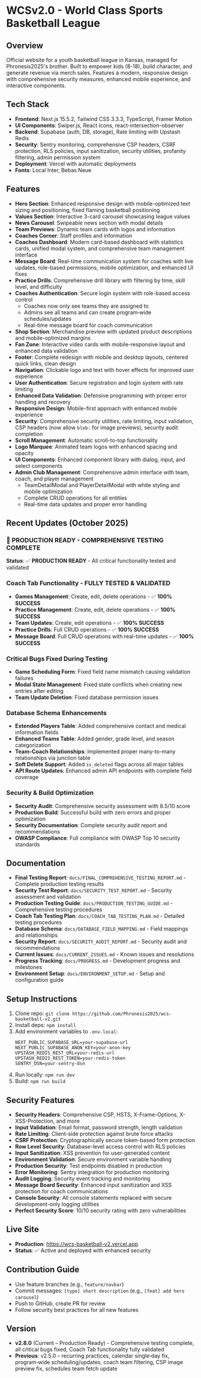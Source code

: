 # WCSv2.0 - World Class Sports Basketball League

## Overview

Official website for a youth basketball league in Kansas, managed for Phronesis2025's brother. Built to empower kids (8-18), build character, and generate revenue via merch sales. Features a modern, responsive design with comprehensive security measures, enhanced mobile experience, and interactive components.

## Tech Stack

- **Frontend**: Next.js 15.5.2, Tailwind CSS 3.3.3, TypeScript, Framer Motion
- **UI Components**: Swiper.js, React Icons, react-intersection-observer
- **Backend**: Supabase (auth, DB, storage), Rate limiting with Upstash Redis
- **Security**: Sentry monitoring, comprehensive CSP headers, CSRF protection, RLS policies, input sanitization, security utilities, profanity filtering, admin permission system
- **Deployment**: Vercel with automatic deployments
- **Fonts**: Local Inter, Bebas Neue

## Features

- **Hero Section**: Enhanced responsive design with mobile-optimized text sizing and positioning, fixed flaming basketball positioning
- **Values Section**: Interactive 3-card carousel showcasing league values
- **News Carousel**: Swipeable news section with modal details
- **Team Previews**: Dynamic team cards with logos and information
- **Coaches Corner**: Staff profiles and information
- **Coaches Dashboard**: Modern card-based dashboard with statistics cards, unified modal system, and comprehensive team management interface
- **Message Board**: Real-time communication system for coaches with live updates, role-based permissions, mobile optimization, and enhanced UI fixes
- **Practice Drills**: Comprehensive drill library with filtering by time, skill level, and difficulty
- **Coaches Authentication**: Secure login system with role-based access control
  - Coaches now only see teams they are assigned to
  - Admins see all teams and can create program‑wide schedules/updates
  - Real-time message board for coach communication
- **Shop Section**: Merchandise preview with updated product descriptions and mobile-optimized margins
- **Fan Zone**: Interactive video cards with mobile-responsive layout and enhanced data validation
- **Footer**: Complete redesign with mobile and desktop layouts, centered quick links, clean design
- **Navigation**: Clickable logo and text with hover effects for improved user experience
- **User Authentication**: Secure registration and login system with rate limiting
- **Enhanced Data Validation**: Defensive programming with proper error handling and recovery
- **Responsive Design**: Mobile-first approach with enhanced mobile experience
- **Security**: Comprehensive security utilities, rate limiting, input validation, CSP headers (now allow `blob:` for image previews), security audit completion
- **Scroll Management**: Automatic scroll-to-top functionality
- **Logo Marquee**: Animated team logos with enhanced spacing and opacity
- **UI Components**: Enhanced component library with dialog, input, and select components
- **Admin Club Management**: Comprehensive admin interface with team, coach, and player management
  - TeamDetailModal and PlayerDetailModal with white styling and mobile optimization
  - Complete CRUD operations for all entities
  - Real-time data updates and proper error handling

## Recent Updates (October 2025)

### 🎉 **PRODUCTION READY - COMPREHENSIVE TESTING COMPLETE**

**Status**: ✅ **PRODUCTION READY** - All critical functionality tested and validated

### **Coach Tab Functionality - FULLY TESTED & VALIDATED**

- **Games Management**: Create, edit, delete operations - ✅ **100% SUCCESS**
- **Practice Management**: Create, edit, delete operations - ✅ **100% SUCCESS**
- **Team Updates**: Create, edit operations - ✅ **100% SUCCESS**
- **Practice Drills**: Full CRUD operations - ✅ **100% SUCCESS**
- **Message Board**: Full CRUD operations with real-time updates - ✅ **100% SUCCESS**

### **Critical Bugs Fixed During Testing**

- **Game Scheduling Form**: Fixed field name mismatch causing validation failures
- **Modal State Management**: Fixed state conflicts when creating new entries after editing
- **Team Update Deletion**: Fixed database permission issues

### **Database Schema Enhancements**

- **Extended Players Table**: Added comprehensive contact and medical information fields
- **Enhanced Teams Table**: Added gender, grade level, and season categorization
- **Team-Coach Relationships**: Implemented proper many-to-many relationships via junction table
- **Soft Delete Support**: Added `is_deleted` flags across all major tables
- **API Route Updates**: Enhanced admin API endpoints with complete field coverage

### **Security & Build Optimization**

- **Security Audit**: Comprehensive security assessment with 8.5/10 score
- **Production Build**: Successful build with zero errors and proper optimization
- **Security Documentation**: Complete security audit report and recommendations
- **OWASP Compliance**: Full compliance with OWASP Top 10 security standards

## Documentation

- **Final Testing Report**: `docs/FINAL_COMPREHENSIVE_TESTING_REPORT.md` - Complete production testing results
- **Security Test Report**: `docs/SECURITY_TEST_REPORT.md` - Security assessment and validation
- **Production Testing Guide**: `docs/PRODUCTION_TESTING_GUIDE.md` - Comprehensive testing procedures
- **Coach Tab Testing Plan**: `docs/COACH_TAB_TESTING_PLAN.md` - Detailed testing procedures
- **Database Schema**: `docs/DATABASE_FIELD_MAPPING.md` - Field mappings and relationships
- **Security Report**: `docs/SECURITY_AUDIT_REPORT.md` - Security audit and recommendations
- **Current Issues**: `docs/CURRENT_ISSUES.md` - Known issues and resolutions
- **Progress Tracking**: `docs/PROGRESS.md` - Development progress and milestones
- **Environment Setup**: `docs/ENVIRONMENT_SETUP.md` - Setup and configuration guide

## Setup Instructions

1. Clone repo: `git clone https://github.com/Phronesis2025/wcs-basketball-v2.git`
2. Install deps: `npm install`
3. Add environment variables to `.env.local`:
   ```
   NEXT_PUBLIC_SUPABASE_URL=your-supabase-url
   NEXT_PUBLIC_SUPABASE_ANON_KEY=your-anon-key
   UPSTASH_REDIS_REST_URL=your-redis-url
   UPSTASH_REDIS_REST_TOKEN=your-redis-token
   SENTRY_DSN=your-sentry-dsn
   ```
4. Run locally: `npm run dev`
5. Build: `npm run build`

## Security Features

- **Security Headers**: Comprehensive CSP, HSTS, X-Frame-Options, X-XSS-Protection, and more
- **Input Validation**: Email format, password strength, length validation
- **Rate Limiting**: Client-side protection against brute force attacks
- **CSRF Protection**: Cryptographically secure token-based form protection
- **Row Level Security**: Database-level access control with RLS policies
- **Input Sanitization**: XSS prevention for user-generated content
- **Environment Validation**: Secure environment variable handling
- **Production Security**: Test endpoints disabled in production
- **Error Monitoring**: Sentry integration for production monitoring
- **Audit Logging**: Security event tracking and monitoring
- **Message Board Security**: Enhanced input sanitization and XSS protection for coach communications
- **Console Security**: All console statements replaced with secure development-only logging utilities
- **Perfect Security Score**: 10/10 security rating with zero vulnerabilities

## Live Site

- **Production**: https://wcs-basketball-v2.vercel.app
- **Status**: ✅ Active and deployed with enhanced security

## Contribution Guide

- Use feature branches (e.g., `feature/navbar`)
- Commit messages: `[type] short description` (e.g., `[feat] add hero carousel`)
- Push to GitHub, create PR for review
- Follow security best practices for all new features

## Version

- **v2.8.0** (Current – Production Ready) - Comprehensive testing complete, all critical bugs fixed, Coach Tab functionality fully validated
- **Previous**: v2.5.0 – recurring practices, calendar single‑day fix, program‑wide scheduling/updates, coach team filtering, CSP image preview fix, schedules team fetch update
